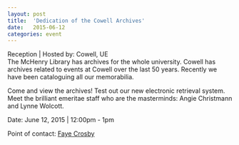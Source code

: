 ```yaml
---
layout: post
title:  'Dedication of the Cowell Archives'
date:   2015-06-12
categories: event
---
```

<div class="event-type-host">Reception | Hosted by: Cowell, UE</div>
The McHenry Library has archives for the whole university. Cowell has archives related to events at Cowell over the last 50 years. Recently we have been cataloguing all our memorabilia.

Come and view the archives! Test out our new electronic retrieval system. Meet the brilliant emeritae staff who are the masterminds: Angie Christmann and Lynne Wolcott.

Date: June 12, 2015 | 12:00pm - 1pm

Point of contact: [Faye Crosby](mailto:fjcrosby@ucsc.edu)